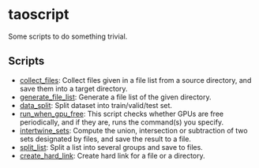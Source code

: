 # taoscript
Some scripts to do something trivial.

## Scripts

- [collect_files](collect_files): Collect files given in a file list from a source directory, and save them into a target directory.
- [generate_file_list](generate_file_list): Generate a file list of the given directory.
- [data_split](data_split): Split dataset into train/valid/test set.
- [run_when_gpu_free](run_when_gpu_free): This script checks whether GPUs are free periodically, and if they are, runs the command(s) you specify.
- [intertwine_sets](intertwine_sets): Compute the union, intersection or subtraction of two sets designated by files, and save the result to a file.
- [split_list](split_list): Split a list into several groups and save to files.
- [create_hard_link](create_hard_link): Create hard link for a file or a directory.